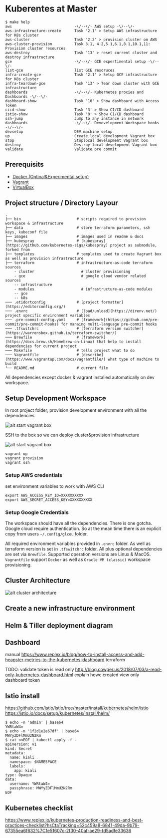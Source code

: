 # Kuberentes at Master

<!-- START makefile-doc -->
```
$ make help 
aws                            -\/--\/- AWS setup -\/--\/-
aws-infrastructure-create      Task '2.1' > Setup AWS infrastructure for K8s cluster
aws-cluster                    Task '2.2' > provision cluster on AWS
aws-cluster-provision          Task 3.1, 4.2,5.1,6.1,8.1,10.1,11: Provision cluster resources
aws-destroy                    Task '13' > reset current cluster and destroy infrastructure
gce                            -\/--\/- GCE expertimental setup -\/--\/-
list-gce                       list GCE resoruces
infra-create-gce               Task '2.1' > Setup GCE infrastructure for K8s cluster
infra-teardown-gce             Task '13' > Tear down cluster with GCE infrastructure
dashboards                     -\/--\/- Kubernetes proxies and Dashboards -\/--\/-
dashboard-show                 Task '10' > Show dashboard with Access Token
cicd-show                      Task '3' > Show CI/CD dashboard
istio-show                     Task '8' > Show CI/CD dashboard
ssh-jump                       Jump to any instance in network
dashboards                     -\/--\/- Devevelopment Workspace hooks -\/--\/-
devsetup                       DEV machine setup
up                             Create local development Vagrant box
stop                           Stoplocal development Vagrant box
destroy                        Destroy local development Vagrant box
validate                       Validate pre commit 
```
<!-- END makefile-doc -->

## Prerequisits

- [Docker (Optinal&Experimental setup)](https://www.docker.com/why-docker)
- [Vagrant](https://www.vagrantup.com/)
- [VirtualBox](https://www.virtualbox.org/wiki/Downloads)

## Project structure / Directory Layour

	.
	├── bin                         # scripts required to provision workspace & infrastructure
	├── data                        # store terraform parameters, ssh keys, kubeconf file
	├── images                      # images used in readme & docs
	├── kubespray                   # [kubespray](https://github.com/kubernetes-sigs/kubespray) project as submodule, forked from
	├── templates                   # templates used to create Vagrant box as well as provision infrastructure
	├── terraform                   # infrastructure-as-code terraform sources
		- cluster                     # cluster provisioning
		- gce                         # google cloud vendor related sources
		-- infrastructure
		- modules                     # infrastructure-as-code modules
		-- gce
		-- k8s
	─── .etidortconfig              # [project formatter](https://editorconfig.org/)
	─── .envrc                      # (load/unload](https://direnv.net/) project specific environment variables
	─── .pre-commit-config.yaml     # [framework](https://github.com/pre-commit/pre-commit-hooks) for manaing multi-language pre-commit hooks
	─── .tfswitchrc                 # [terraform version switcher](https://warrensbox.github.io/terraform-switcher/)
	─── Brewfile                    # [framework](https://docs.brew.sh/Homebrew-on-Linux) that help to install dependencies for current project
	─── Makefile                    # tells project what to do
	─── Vagrantfile                 # [describe](https://www.vagrantup.com/docs/vagrantfile/) what type of machine to build
	└── README.md                   # current file

All dependencies except docker & vagrant installed automatically on dev workspace.

## Setup Development Workspace

In root project folder, provision development environment with all the dependencies

![alt start vagrant box](images/step0-creaete-disposabal-workspace.png)

SSH to the box so we can deploy cluster&provision infrastructure

![alt start vagrant box](images/ssh-to-vagrant-box.png)

```
vagrant up
vagrant provision
vagrant ssh
```

### Setup AWS credentials

set environment variables to work with AWS CLI
```
export AWS_ACCESS_KEY_ID=XXXXXXXXXX
export AWS_SECRET_ACCESS_KEY=XXXXXXXXXX
```

### Setup Google Credentials

The workspace should have all the dependencies. There is one gotcha. Google cloud require authentication.
So at the mean time there is an explicit copy from users `~/.config/glcou` folder.

All required environment variables provided in `.envrc` folder. As well as terraform version is set in
`.tfswitchrc` folder. All plus optional dependencies are set via `Brewfile`. Supported operation versions are
Linux & MacOS. `Vagrantfile` support `Docker` as well as `Oracle VM (classic)` workspace provisioning.

## Cluster Architecture

![alt cluster architecture](images/cluster-architecture.jpg)


## Create a new infrastructure environment

## Helm & Tiller deployment diagram

## Dashboard

manual
https://www.replex.io/blog/how-to-install-access-and-add-heapster-metrics-to-the-kubernetes-dashboard
terraform

TODO: validate token is read only
http://blog.cowger.us/2018/07/03/a-read-only-kubernetes-dashboard.html
explain howe created view only dashboard token


## Istio install

https://github.com/istio/istio/tree/master/install/kubernetes/helm/istio
https://istio.io/docs/setup/kubernetes/install/helm/
```
$ echo -n 'admin' | base64
YWRtaW4=
$ echo -n '1f2d1e2e67df' | base64
MWYyZDFlMmU2N2Rm
$ cat <<EOF | kubectl apply -f -
apiVersion: v1
kind: Secret
metadata:
  name: kiali
  namespace: $NAMESPACE
  labels:
    app: kiali
type: Opaque
data:
  username: YWRtaW4=
  passphrase: MWYyZDFlMmU2N2Rm
EOF
```

## Kubernetes checklist
https://www.replex.io/kubernetes-production-readiness-and-best-practices-checklist?hsCtaTracking=52c459a8-6841-49da-9b79-67355ea6f632%7C1e51607c-2f30-40af-ae29-fd5adfe33636